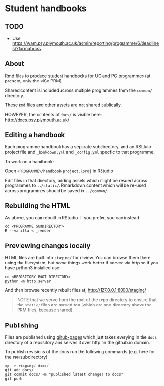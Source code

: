# Student handbooks

## TODO

-   Use https://wam.psy.plymouth.ac.uk/admin/reporting/programme/6/deadlines/?format=csv

## About

Rmd files to produce student handbooks for UG and PG programmes (at present, only the MSc PRM).

Shared content is included across multiple programmes from the `common/` directory.

These `Rmd` files and other assets are not shared publically.

HOWEVER, the contents of `docs/` is visible here: <http://docs.psy.plymouth.ac.uk/>

## Editing a handbook

Each programme handbook has a separate subdirectory, and an RStduio project file and `_bookdown.yml` and `_config.yml` specfic to that programme.

To work on a handbook:

Open `<PROGRAMME>/handbook-project.Rproj` in RStudio

Edit files in that directory, adding assets which might be resued across programmes to `../static/`. Rmarkdown content which will be re-used across programmes should be saved in `../common/`.

## Rebuilding the HTML

As above, you can rebuilt in RStudio. If you prefer, you can instead

```
cd <PROGRAMME SUBDIRECTORY>
R --vanilla < _render
```

## Previewing changes locally

HTML files are built into `staging/` for review. You can browse them there using the filesystem, but some things work better if served via http so if you have python3 installed use:

```
cd <REPOSITORY ROOT DIRECTORY>
python -m http.server
```

And then browse recently rebuilt files at, <http://127.0.0.1:8000/staging/>

> NOTE that we serve from the root of the repo directory to ensure that the `static/` files are served too (which are one directory above the PRM files, because shared).

## Publishing

Files are published using [gihub-pages](https://pages.github.com) which just takes everying in the `docs` directory of a repository and serves it over http on the github.io domain.

To publish revisions of the docs run the following commands (e.g. here for the `PRM` subdirectory)

```
cp -r staging/ docs/
git add docs/
git commit docs/ -m "published latest changes to docs"
git push
```
